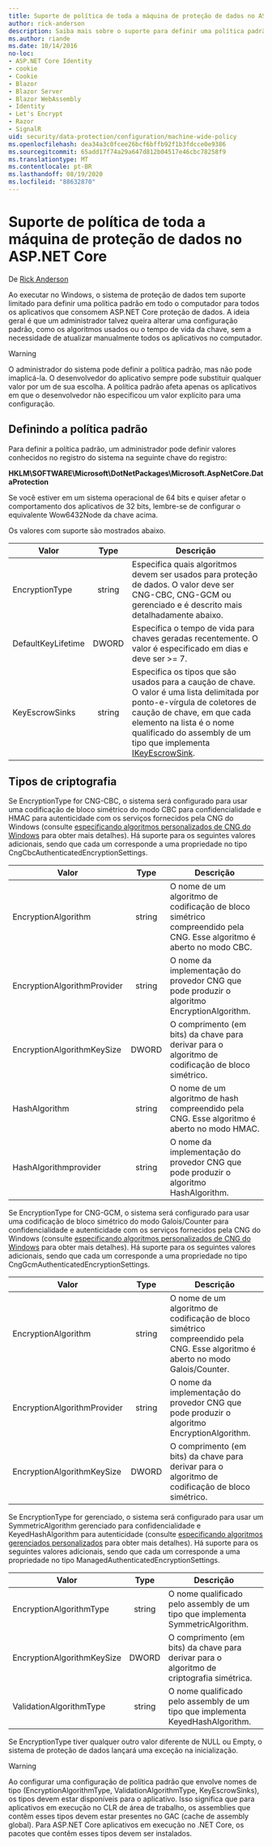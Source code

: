 ```yaml
---
title: Suporte de política de toda a máquina de proteção de dados no ASP.NET Core
author: rick-anderson
description: Saiba mais sobre o suporte para definir uma política padrão em todo o computador para todos os aplicativos que consomem ASP.NET Core proteção de dados.
ms.author: riande
ms.date: 10/14/2016
no-loc:
- ASP.NET Core Identity
- cookie
- Cookie
- Blazor
- Blazor Server
- Blazor WebAssembly
- Identity
- Let's Encrypt
- Razor
- SignalR
uid: security/data-protection/configuration/machine-wide-policy
ms.openlocfilehash: dea34a3c0fcee26bcf6bffb92f1b3fdcce0e9386
ms.sourcegitcommit: 65add17f74a29a647d812b04517e46cbc78258f9
ms.translationtype: MT
ms.contentlocale: pt-BR
ms.lasthandoff: 08/19/2020
ms.locfileid: "88632870"
---
```

# <a name="data-protection-machine-wide-policy-support-in-aspnet-core"></a>Suporte de política de toda a máquina de proteção de dados no ASP.NET Core

De [Rick Anderson](https://twitter.com/RickAndMSFT)

Ao executar no Windows, o sistema de proteção de dados tem suporte limitado para definir uma política padrão em todo o computador para todos os aplicativos que consomem ASP.NET Core proteção de dados. A ideia geral é que um administrador talvez queira alterar uma configuração padrão, como os algoritmos usados ou o tempo de vida da chave, sem a necessidade de atualizar manualmente todos os aplicativos no computador.

> [!WARNING]
> O administrador do sistema pode definir a política padrão, mas não pode imaplicá-la. O desenvolvedor do aplicativo sempre pode substituir qualquer valor por um de sua escolha. A política padrão afeta apenas os aplicativos em que o desenvolvedor não especificou um valor explícito para uma configuração.

## <a name="setting-default-policy"></a>Definindo a política padrão

Para definir a política padrão, um administrador pode definir valores conhecidos no registro do sistema na seguinte chave do registro:

**HKLM\SOFTWARE\Microsoft\DotNetPackages\Microsoft.AspNetCore.DataProtection**

Se você estiver em um sistema operacional de 64 bits e quiser afetar o comportamento dos aplicativos de 32 bits, lembre-se de configurar o equivalente Wow6432Node da chave acima.

Os valores com suporte são mostrados abaixo.

| Valor              | Type   | Descrição |
| ------------------ | :----: | ----------- |
| EncryptionType     | string | Especifica quais algoritmos devem ser usados para proteção de dados. O valor deve ser CNG-CBC, CNG-GCM ou gerenciado e é descrito mais detalhadamente abaixo. |
| DefaultKeyLifetime | DWORD  | Especifica o tempo de vida para chaves geradas recentemente. O valor é especificado em dias e deve ser >= 7. |
| KeyEscrowSinks     | string | Especifica os tipos que são usados para a caução de chave. O valor é uma lista delimitada por ponto-e-vírgula de coletores de caução de chave, em que cada elemento na lista é o nome qualificado do assembly de um tipo que implementa [IKeyEscrowSink](/dotnet/api/microsoft.aspnetcore.dataprotection.keymanagement.ikeyescrowsink). |

## <a name="encryption-types"></a>Tipos de criptografia

Se EncryptionType for CNG-CBC, o sistema será configurado para usar uma codificação de bloco simétrico do modo CBC para confidencialidade e HMAC para autenticidade com os serviços fornecidos pela CNG do Windows (consulte [especificando algoritmos personalizados de CNG do Windows](xref:security/data-protection/configuration/overview#specifying-custom-windows-cng-algorithms) para obter mais detalhes). Há suporte para os seguintes valores adicionais, sendo que cada um corresponde a uma propriedade no tipo CngCbcAuthenticatedEncryptionSettings.

| Valor                       | Type   | Descrição |
| --------------------------- | :----: | ----------- |
| EncryptionAlgorithm         | string | O nome de um algoritmo de codificação de bloco simétrico compreendido pela CNG. Esse algoritmo é aberto no modo CBC. |
| EncryptionAlgorithmProvider | string | O nome da implementação do provedor CNG que pode produzir o algoritmo EncryptionAlgorithm. |
| EncryptionAlgorithmKeySize  | DWORD  | O comprimento (em bits) da chave para derivar para o algoritmo de codificação de bloco simétrico. |
| HashAlgorithm               | string | O nome de um algoritmo de hash compreendido pela CNG. Esse algoritmo é aberto no modo HMAC. |
| HashAlgorithmprovider       | string | O nome da implementação do provedor CNG que pode produzir o algoritmo HashAlgorithm. |

Se EncryptionType for CNG-GCM, o sistema será configurado para usar uma codificação de bloco simétrico do modo Galois/Counter para confidencialidade e autenticidade com os serviços fornecidos pela CNG do Windows (consulte [especificando algoritmos personalizados de CNG do Windows](xref:security/data-protection/configuration/overview#specifying-custom-windows-cng-algorithms) para obter mais detalhes). Há suporte para os seguintes valores adicionais, sendo que cada um corresponde a uma propriedade no tipo CngGcmAuthenticatedEncryptionSettings.

| Valor                       | Type   | Descrição |
| --------------------------- | :----: | ----------- |
| EncryptionAlgorithm         | string | O nome de um algoritmo de codificação de bloco simétrico compreendido pela CNG. Esse algoritmo é aberto no modo Galois/Counter. |
| EncryptionAlgorithmProvider | string | O nome da implementação do provedor CNG que pode produzir o algoritmo EncryptionAlgorithm. |
| EncryptionAlgorithmKeySize  | DWORD  | O comprimento (em bits) da chave para derivar para o algoritmo de codificação de bloco simétrico. |

Se EncryptionType for gerenciado, o sistema será configurado para usar um SymmetricAlgorithm gerenciado para confidencialidade e KeyedHashAlgorithm para autenticidade (consulte [especificando algoritmos gerenciados personalizados](xref:security/data-protection/configuration/overview#specifying-custom-managed-algorithms) para obter mais detalhes). Há suporte para os seguintes valores adicionais, sendo que cada um corresponde a uma propriedade no tipo ManagedAuthenticatedEncryptionSettings.

| Valor                      | Type   | Descrição |
| -------------------------- | :----: | ----------- |
| EncryptionAlgorithmType    | string | O nome qualificado pelo assembly de um tipo que implementa SymmetricAlgorithm. |
| EncryptionAlgorithmKeySize | DWORD  | O comprimento (em bits) da chave para derivar para o algoritmo de criptografia simétrica. |
| ValidationAlgorithmType    | string | O nome qualificado pelo assembly de um tipo que implementa KeyedHashAlgorithm. |

Se EncryptionType tiver qualquer outro valor diferente de NULL ou Empty, o sistema de proteção de dados lançará uma exceção na inicialização.

> [!WARNING]
> Ao configurar uma configuração de política padrão que envolve nomes de tipo (EncryptionAlgorithmType, ValidationAlgorithmType, KeyEscrowSinks), os tipos devem estar disponíveis para o aplicativo. Isso significa que para aplicativos em execução no CLR de área de trabalho, os assemblies que contêm esses tipos devem estar presentes no GAC (cache de assembly global). Para ASP.NET Core aplicativos em execução no .NET Core, os pacotes que contêm esses tipos devem ser instalados.
